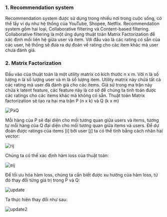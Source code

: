 ### 1. Recommendation system
Recommendation system được sử dụng trong nhiều nơi trong cuộc sống, có thể lấy ví dụ như hệ thống của YouTube, Shopee, Netflix.
Recommendation system gồm hai loại, Collaborative filtering và Content-based filtering.
Collaborative filtering là một ứng dụng thuật toán Matrix Factorization để  xác định mối liên hệ giữa user và item. Với đầu vào là các rating có sẵn của các user, hệ thống sẽ đưa ra dự đoán về rating cho các item khác mà user chưa đánh giá.

### 2. Matrix Factorization
Đầu vào của thuật toán là một utility matrix có kích thước n x m. Với n là số lượng n là số lượng user và m là số lượng item. Utility matrix này chứa tất cả các rating mà user đã đánh giá cho các items. Giả sử trong ma trận này chứa k latent feature, các feature này là cơ sở để chúng ta tính toán được các ratings cho các items khác mà không có sẵn. Thuật toán Matrix factorization sẽ tạo ra hai ma trận P (n x k) và Q (k x m)

![PxQ](/image/PxQ.png)

Mỗi hàng của P sẽ đại diện cho mối tương quan giữa users và items, tương tự mỗi hàng của Q đại diện cho mối tương quan giữa items và users. Để dự đoán được ratings của items [i] bởi user [j] ta có thể tính bằng cách nhân hai vector:

![rij](/image/rij.png)

Chúng ta có thể xác định hàm loss của thuật toán:

![eij](/image/loss.png)

Để tối ưu hóa hàm loss, chúng ta cần biết được xu hướng của hàm loss, từ đó thay đổi từng giá trị trong P và Q:

![update](/image/update.png)

Ta thực hiên thay đổi như sau:

![update2](/image/update1.png)



